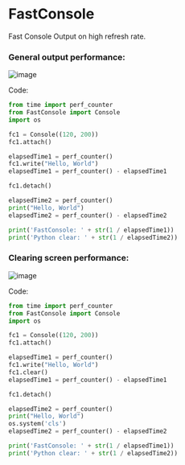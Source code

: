# FastConsole
Fast Console Output on high refresh rate.  
  
### General output performance:  
![image](https://user-images.githubusercontent.com/65358638/173827057-7da4bfe7-5b94-42c6-b102-60d55cd33ccb.png)

Code:
```py
from time import perf_counter
from FastConsole import Console
import os

fc1 = Console((120, 200))
fc1.attach()

elapsedTime1 = perf_counter()
fc1.write("Hello, World")
elapsedTime1 = perf_counter() - elapsedTime1

fc1.detach()

elapsedTime2 = perf_counter()
print("Hello, World")
elapsedTime2 = perf_counter() - elapsedTime2

print('FastConsole: ' + str(1 / elapsedTime1))
print('Python clear: ' + str(1 / elapsedTime2))
```

### Clearing screen performance:  
![image](https://user-images.githubusercontent.com/65358638/173827297-25e92d09-6a7c-4df3-ba13-af9cc1c57be9.png)

Code:  
```py
from time import perf_counter
from FastConsole import Console
import os

fc1 = Console((120, 200))
fc1.attach()

elapsedTime1 = perf_counter()
fc1.write("Hello, World")
fc1.clear()
elapsedTime1 = perf_counter() - elapsedTime1

fc1.detach()

elapsedTime2 = perf_counter()
print("Hello, World")
os.system('cls')
elapsedTime2 = perf_counter() - elapsedTime2

print('FastConsole: ' + str(1 / elapsedTime1))
print('Python clear: ' + str(1 / elapsedTime2))
```

